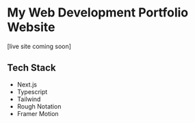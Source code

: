 # My Web Development Portfolio Website

[live site coming soon]

## Tech Stack
- Next.js
- Typescript
- Tailwind
- Rough Notation
- Framer Motion